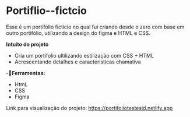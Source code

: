 # Portiflio--fictcio
Esse é um portifólio fictício no qual fui criando desde o zero com base em outro portifólio, utilizando a design do figma e HTML e CSS.

**Intuito do projeto**
- Cria um portifolio ultilizando estilização com CSS + HTML
- Acrescentando detalhes e caracteristicas chamativa

-**🔨Ferramentas:**
- HtmL
- CSS
- Figma


Link para visualização do projeto:
https://portifoliotestesid.netlify.app
